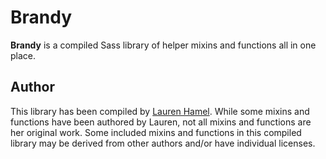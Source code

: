 # Brandy

**Brandy** is a compiled Sass library of helper mixins and functions all in one place.

## Author
This library has been compiled by [Lauren Hamel](www.laurenhamel.me). While some mixins and functions have been authored by Lauren, not all mixins and functions are her original work. Some included mixins and functions in this compiled library may be derived from other authors and/or have individual licenses.
